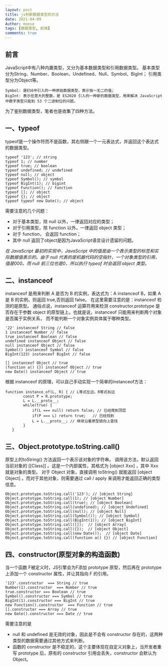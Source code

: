 ```yaml
---
layout: post
title: js判断数据类型的方法
date: 2021-04-09
Author: moose
tags: [数据类型, 前端]
comments: true
---
```

## 前言
JavaScript中有八种内置类型，又分为基本数据类型和引用数据类型。
基本类型分为String、Number、Boolean、Undefined、Null、Symbol、BigInt；
引用类型分为Object等。
```
Symbol: 是ES6中引入的一种原始数据类型，表示独一无二的值;
BigInt: 表示任意大的整数，是 ES2020 引入的一种新的数据类型，用来解决 JavaScript中数字类型只能到 53 个二进制位的问题。
```
为了鉴别数据类型，笔者也是收集了四种方法。
<!-- more -->

## 一、typeof
typeof是一个操作符而不是函数，其右侧跟一个一元表达式，并返回这个表达式的数据类型。
```
typeof '123'; // string
typeof 1; // number
typeof true; // boolean
typeof undefined; // undefined
typeof null; // object
typeof Symbol(); // symbol
typeof BigInt(1); // bigint
typeof Function(); // function
typeof []; // object
typeof {}; // object
typeof typeof new Date(); // object
```
需要注意的几个问题：
- 对于基本类型，除 null 以外，一律返回对应的类型；
- 对于引用类型，除 function 以外，一律返回 object 类型；
- 对于 function， 会返回 function；
- 其中 null 返回了object是因为JavaScript语言设计遗留的问题。
 
 *在 JavaScript 最初的实现中，JavaScript 中的值是由一个表示类型的标签和实际数据值表示的。由于 null 代表的是机器代码的空指针，一个对象类型的引用，值是000。而 null 前三位也是0，所以执行 typeof 时会返回 object 类型。*
 
 ## 二、instanceof
 instanceof 是用来判断 A 是否为 B 的实例，表达式为：A instanceof B，如果 A 是 B 的实例，则返回 true,否则返回 false。 在这里需要注意的是：instanceof 检测的是原型。
 通俗点说，instanceof 运算符用来检测 constructor.prototype 是否存在于参数 object 的原型链上。也就是说，instanceof 只能用来判断两个对象是否属于实例关系， 而不能判断一个对象实例具体属于哪种类型。
 ```
 '22' instanceof String // false
1 instanceof Number // false
true instanceof Boolean // false
undefined instanceof Object // false
null instanceof Object // false
Symbol() instanceof Symbol // false
BigInt(123) instanceof BigInt // false

[] instanceof Object // true
(function a() {}) instanceof Object // true
new Date() instanceof Object // true
 ```
根据 instanceof 的原理，可以自己手动实现一个简单的instanceof方法：
```
function instance_of(L, R) { // L等式左边，R等式右边
        const P = R.prototype;
        L = L.__proto__;
        while(true) {
            if(L === null) return false; // 已经爬到顶层
            if(P === L) return true;   // 已经找到
            L = L.__proto__; // 继续沿着原型链向上查找
        }
   }
```
## 三、Object.prototype.toString.call()
原型上的toString() 方法返回一个表示该对象的字符串。
调用该方法，默认返回当前对象的 [[Class]] 。这是一个内部属性，其格式为 [object Xxx] ，其中 Xxx 就是对象的类型。
对于 Object 对象，直接调用 toString()  就能返回 [object Object] 。而对于其他对象，则需要通过 call / apply 来调用才能返回正确的类型信息。
```
Object.prototype.toString.call('123'); // [object String]
Object.prototype.toString.call(1); // [object Number]
Object.prototype.toString.call(true); // [object Boolean]
Object.prototype.toString.call(undefined); // [object Undefined]
Object.prototype.toString.call(null); // [object Null]
Object.prototype.toString.call(Symbol()); // [object Symbol]
Object.prototype.toString.call(BigInt(1)); // [object BigInt]
Object.prototype.toString.call([]);  // [object Array]
Object.prototype.toString.call({});  // [object Object]
Object.prototype.toString.call(new Date());  // [object Date]
Object.prototype.toString.call(function a() {}) // [object Function]
```
## 四、constructor(原型对象的构造函数)
当一个函数 F被定义时，JS引擎会为F添加 prototype 原型，然后再在 prototype上添加一个 constructor 属性，并让其指向 F 的引用。
```
'123'.constructor  === String // true
Number(1).constructor  === Number // true
true.constructor === Boolean // true
Symbol().constructor === Symbol // true
BigInt(1).constructor === BigInt // true
new Function().constructor  === Function // true
[].constructor === Array // true
new Date().constructor === Date // true
```
需要注意的是
- null 和 undefined 是无效的对象，因此是不会有 constructor 存在的，这两种类型的数据需要通过其他方式来判断。
- 函数的 constructor 是不稳定的，这个主要体现在自定义对象上，当开发者重写 prototype 后，原有的 constructor 引用会丢失，constructor 会默认为 Object。